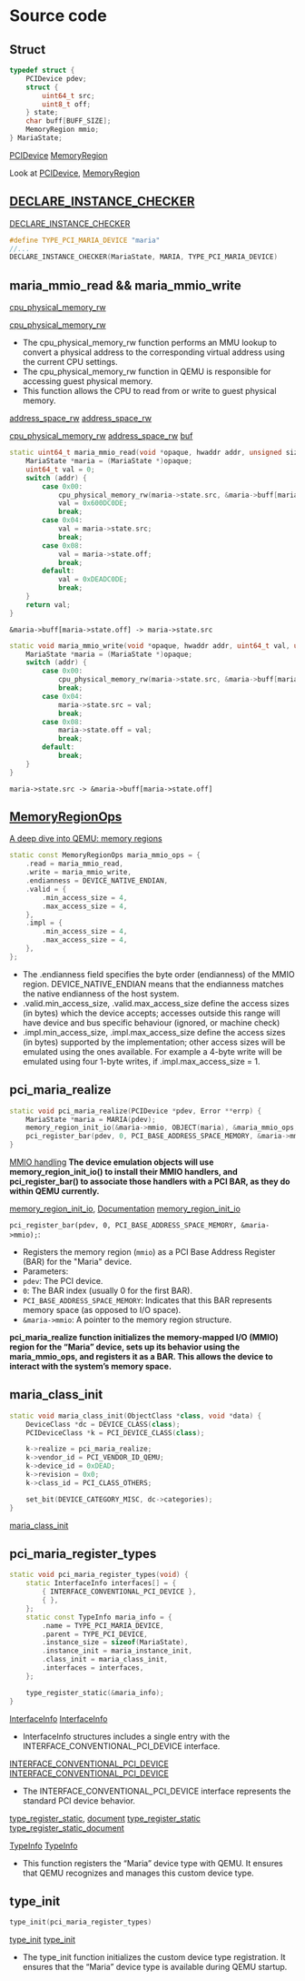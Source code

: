 # Source code

## Struct
```cpp
typedef struct {
    PCIDevice pdev;
    struct {
		uint64_t src;
        uint8_t off;
	} state;
    char buff[BUFF_SIZE];
    MemoryRegion mmio;
} MariaState;
```


[PCIDevice](images/MariaState/PCI_device.png)
[MemoryRegion](images/MariaState/Memory_region.png)

Look at [PCIDevice](https://elixir.bootlin.com/qemu/v6.2.0/source/include/hw/pci/pci.h#L268), [MemoryRegion](https://elixir.bootlin.com/qemu/v6.2.0/source/include/exec/memory.h#L720)


## [DECLARE_INSTANCE_CHECKER](https://elixir.bootlin.com/qemu/v6.2.0/source/include/qom/object.h#L164)

[DECLARE_INSTANCE_CHECKER](images/DECLARE_INSTANCE_CHECKER/DECLARE_INSTANCE_CHECKER.png)

```cpp
#define TYPE_PCI_MARIA_DEVICE "maria"
//...
DECLARE_INSTANCE_CHECKER(MariaState, MARIA, TYPE_PCI_MARIA_DEVICE)
```

## maria_mmio_read && maria_mmio_write

[cpu_physical_memory_rw](https://elixir.bootlin.com/qemu/v6.2.0/source/softmmu/physmem.c#L2930)

[cpu_physical_memory_rw](images/maria_mmio_func/cpu_physical_memory_rw.png)

- The cpu_physical_memory_rw function performs an MMU lookup to convert a physical address to the corresponding virtual address using the current CPU settings.
- The cpu_physical_memory_rw function in QEMU is responsible for accessing guest physical memory.
- This function allows the CPU to read from or write to guest physical memory.

[address_space_rw](https://elixir.bootlin.com/qemu/v6.2.0/source/include/exec/memory.h#L2498)
[address_space_rw](images/maria_mmio_func/address_space_rw.png)

[cpu_physical_memory_rw](images/cpu_physical_memory_rw/cpu_physical_memory_rw.png)
[address_space_rw](images/cpu_physical_memory_rw/address_space_rw.png)
[buf](images/cpu_physical_memory_rw/buf.png)
```cpp
static uint64_t maria_mmio_read(void *opaque, hwaddr addr, unsigned size) {
    MariaState *maria = (MariaState *)opaque;
    uint64_t val = 0;
    switch (addr) {
        case 0x00:
            cpu_physical_memory_rw(maria->state.src, &maria->buff[maria->state.off], BUFF_SIZE, 1);
            val = 0x600DC0DE;
            break;
        case 0x04:
            val = maria->state.src;
            break;
        case 0x08:
            val = maria->state.off;
            break;
        default:
            val = 0xDEADC0DE;
            break;
    }
    return val;
}
```

    &maria->buff[maria->state.off] -> maria->state.src

```cpp
static void maria_mmio_write(void *opaque, hwaddr addr, uint64_t val, unsigned size) {
    MariaState *maria = (MariaState *)opaque;
    switch (addr) {
        case 0x00:
            cpu_physical_memory_rw(maria->state.src, &maria->buff[maria->state.off], BUFF_SIZE, 0);
            break;
        case 0x04:
            maria->state.src = val;
            break;
        case 0x08:
            maria->state.off = val;
            break;
        default:
            break;
    }
}
```
    maria->state.src -> &maria->buff[maria->state.off] 


## [MemoryRegionOps](https://www.qemu.org/docs/master/devel/memory.html#mmio-operations)

[A deep dive into QEMU: memory regions](https://airbus-seclab.github.io/qemu_blog/regions.html)
```cpp
static const MemoryRegionOps maria_mmio_ops = {
    .read = maria_mmio_read,
    .write = maria_mmio_write,
    .endianness = DEVICE_NATIVE_ENDIAN,
    .valid = {
        .min_access_size = 4,
        .max_access_size = 4,
    },
    .impl = {
        .min_access_size = 4,
        .max_access_size = 4,
    },
};
```
- The .endianness field specifies the byte order (endianness) of the MMIO region. DEVICE_NATIVE_ENDIAN means that the endianness matches the native endianness of the host system.
- .valid.min_access_size, .valid.max_access_size define the access sizes (in bytes) which the device accepts; accesses outside this range will have device and bus specific behaviour (ignored, or machine check)
- .impl.min_access_size, .impl.max_access_size define the access sizes (in bytes) supported by the implementation; other access sizes will be emulated using the ones available. For example a 4-byte write will be emulated using four 1-byte writes, if .impl.max_access_size = 1.



## pci_maria_realize
```cpp
static void pci_maria_realize(PCIDevice *pdev, Error **errp) {
    MariaState *maria = MARIA(pdev);
    memory_region_init_io(&maria->mmio, OBJECT(maria), &maria_mmio_ops, maria, "maria-mmio", MARIA_MMIO_SIZE);
    pci_register_bar(pdev, 0, PCI_BASE_ADDRESS_SPACE_MEMORY, &maria->mmio);
}
```

[MMIO handling](https://www.qemu.org/docs/master/devel/multi-process.html#mmio-handling)
**The device emulation objects will use memory_region_init_io() to install their MMIO handlers, and pci_register_bar() to associate those handlers with a PCI BAR, as they do within QEMU currently.**


[memory_region_init_io](https://elixir.bootlin.com/qemu/v6.2.0/source/softmmu/memory.c#L1519), [Documentation](https://elixir.bootlin.com/qemu/v6.2.0/source/include/exec/memory.h#L1176)
[memory_region_init_io](images/pci_maria_realize/memory_region_init_io.png)

`pci_register_bar(pdev, 0, PCI_BASE_ADDRESS_SPACE_MEMORY, &maria->mmio);`:
- Registers the memory region (`mmio`) as a PCI Base Address Register (BAR) for the "Maria" device.
- Parameters:
- `pdev`: The PCI device.
- `0`: The BAR index (usually 0 for the first BAR).
- `PCI_BASE_ADDRESS_SPACE_MEMORY`: Indicates that this BAR represents memory space (as opposed to I/O space).
- `&maria->mmio`: A pointer to the memory region structure.

**pci_maria_realize function initializes the memory-mapped I/O (MMIO) region for the “Maria” device, sets up its behavior using the maria_mmio_ops, and registers it as a BAR. This allows the device to interact with the system’s memory space.**

## maria_class_init

```cpp
static void maria_class_init(ObjectClass *class, void *data) {
    DeviceClass *dc = DEVICE_CLASS(class);
    PCIDeviceClass *k = PCI_DEVICE_CLASS(class);

    k->realize = pci_maria_realize;
    k->vendor_id = PCI_VENDOR_ID_QEMU;
    k->device_id = 0xDEAD;
    k->revision = 0x0;
    k->class_id = PCI_CLASS_OTHERS;

    set_bit(DEVICE_CATEGORY_MISC, dc->categories);
}
```
[maria_class_init](images/maria_class_init/DEVICE_CLASS.png)

## pci_maria_register_types
```cpp
static void pci_maria_register_types(void) {
    static InterfaceInfo interfaces[] = {
        { INTERFACE_CONVENTIONAL_PCI_DEVICE },
        { },
    };
    static const TypeInfo maria_info = {
        .name = TYPE_PCI_MARIA_DEVICE,
        .parent = TYPE_PCI_DEVICE,
        .instance_size = sizeof(MariaState),
        .instance_init = maria_instance_init,
        .class_init = maria_class_init,
        .interfaces = interfaces,
    };

    type_register_static(&maria_info);
}
```

[InterfaceInfo](https://elixir.bootlin.com/qemu/v6.2.0/source/include/qom/object.h#L504)
[InterfaceInfo](images/pci_maria_register_types/InterfaceInfo.png)
- InterfaceInfo structures includes a single entry with the INTERFACE_CONVENTIONAL_PCI_DEVICE interface.

[INTERFACE_CONVENTIONAL_PCI_DEVICE](https://elixir.bootlin.com/qemu/v6.2.0/source/include/hw/pci/pci.h#L209)
[INTERFACE_CONVENTIONAL_PCI_DEVICE](images/pci_maria_register_types/INTERFACE_CONVENTIONAL_PCI_DEVICE.png)
- The INTERFACE_CONVENTIONAL_PCI_DEVICE interface represents the standard PCI device behavior.

[type_register_static](https://elixir.bootlin.com/qemu/v6.2.0/source/qom/object.c#L154), [document](https://elixir.bootlin.com/qemu/v6.2.0/source/include/qom/object.h#L818)
[type_register_static](images/pci_maria_register_types/type_register_static.png)
[type_register_static_document](images/pci_maria_register_types/type_register_static_document.png)


[TypeInfo](https://elixir.bootlin.com/qemu/v6.2.0/source/include/qom/object.h#L413)
[TypeInfo](images/pci_maria_register_types/TypeInfo.png)
- This function registers the “Maria” device type with QEMU. It ensures that QEMU recognizes and manages this custom device type.

## type_init
```cpp
type_init(pci_maria_register_types)
```

[type_init](https://elixir.bootlin.com/qemu/v6.2.0/source/include/qemu/module.h#L56)
[type_init](images/type_init/type_init.png)
- The type_init function initializes the custom device type registration. It ensures that the “Maria” device type is available during QEMU startup.